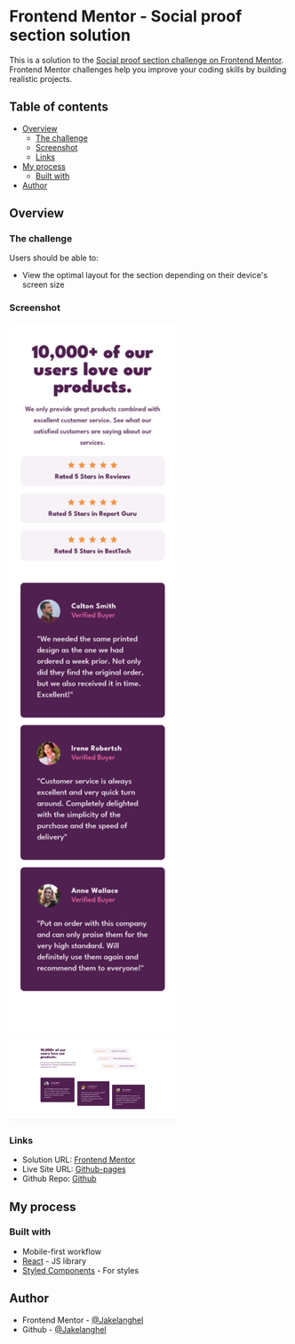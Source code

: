 # Frontend Mentor - Social proof section solution

This is a solution to the [Social proof section challenge on Frontend Mentor](https://www.frontendmentor.io/challenges/social-proof-section-6e0qTv_bA). Frontend Mentor challenges help you improve your coding skills by building realistic projects.

## Table of contents

- [Overview](#overview)
  - [The challenge](#the-challenge)
  - [Screenshot](#screenshot)
  - [Links](#links)
- [My process](#my-process)
  - [Built with](#built-with)
- [Author](#author)

## Overview

### The challenge

Users should be able to:

- View the optimal layout for the section depending on their device's screen size

### Screenshot

<img src="./public/screenshot-mobile.png" alt="Desktop View" width="300">
<img src="./public/screenshot-desktop.png" alt="Mobile View" width="300">

### Links

- Solution URL: [Frontend Mentor](https://www.frontendmentor.io/solutions/responsive-social-proof-section-built-with-react-and-styled-components-_DOpGmd-HM)
- Live Site URL: [Github-pages](https://jakelanghel.github.io/soc-proof-section/)
- Github Repo: [Github](https://github.com/Jakelanghel/soc-proof-section)

## My process

### Built with

- Mobile-first workflow
- [React](https://reactjs.org/) - JS library
- [Styled Components](https://styled-components.com/) - For styles

## Author

- Frontend Mentor - [@Jakelanghel](https://www.frontendmentor.io/profile/Jakelanghel)
- Github - [@Jakelanghel](https://github.com/Jakelanghel)
